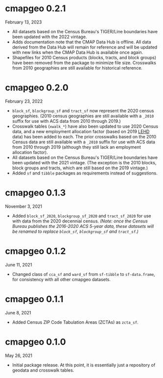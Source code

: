 # cmapgeo 0.2.1
February 13, 2023

* All datasets based on the Census Bureau's TIGER/Line boundaries have been updated with the 2022 vintage.
* Adds documentation note that the CMAP Data Hub is offline. All data derived from the Data Hub will remain for reference and will be updated with new links when the CMAP Data Hub is available once again.
* Shapefiles for 2010 Census products (blocks, tracts, and block groups) have been removed from the package to minimize file size. Crosswalks from 2010 geographies are still available for historical reference.

# cmapgeo 0.2.0
February 23, 2022

* `block_sf`, `blockgroup_sf` and `tract_sf` now represent the 2020 census
  geographies. (2010 census geographies are still available with a `_2010`
  suffix for use with ACS data from 2010 through 2019.)
* Crosswalk tables (`xwalk_*`) have also been updated to use 2020 Census data,
  and a new employment allocation factor (based on 2019
  [LEHD](https://lehd.ces.census.gov/data) data) has been added to each. The
  prior crosswalks based on the 2010 Census data are still available with a
  `_2010` suffix for use with ACS data from 2010 through 2019 (although they
  still lack an employment allocation factor).
* All datasets based on the Census Bureau's TIGER/Line boundaries have been
  updated with the 2021 vintage. (The exception is the 2010 blocks, block groups
  and tracts, which are still based on the 2019 vintage.)
* Added `sf` and `tibble` packages as requirements instead of suggestions.


# cmapgeo 0.1.3
November 3, 2021

* Added `block_sf_2020`, `blockgroup_sf_2020` and `tract_sf_2020` for use with
  data from the 2020 decennial census. *(Note: once the Census Bureau publishes
  the 2016-2020 ACS 5-year data, these datasets will be renamed to replace
  `block_sf`, `blockgroup_sf` and `tract_sf`.)*


# cmapgeo 0.1.2
June 11, 2021

* Changed class of `cca_sf` and `ward_sf` from `sf-tibble` to `sf-data.frame`,
  for consistency with all other cmapgeo datasets.


# cmapgeo 0.1.1
June 8, 2021

* Added Census ZIP Code Tabulation Areas (ZCTAs) as `zcta_sf`.


# cmapgeo 0.1.0
May 26, 2021

* Initial package release. At this point, it is essentially just a repository of
geodata and crosswalk tables.

